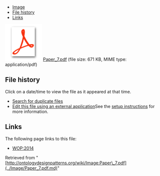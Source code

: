 * [Image](../Image/Paper_7.pdf.md#file)
* [File history](../Image/Paper_7.pdf.md#filehistory)
* [Links](../Image/Paper_7.pdf.md#filelinks)

[![](../skins/common/images/icons/fileicon-pdf.png)](../Image/Paper_7.pdf.md "Paper 7.pdf")
[Paper\_7.pdf](../images/a/a9/Paper_7.pdf "Paper 7.pdf")‎  (file size: 671 KB, MIME type: application/pdf)





## File history

Click on a date/time to view the file as it appeared at that time.



  
* [Search for duplicate files](http://ontologydesignpatterns.org/wiki/Special:FileDuplicateSearch/Paper_7.pdf "Special:FileDuplicateSearch/Paper 7.pdf")
* [Edit this file using an external application](http://ontologydesignpatterns.org/wiki/index.php?title=Image:Paper_7.pdf&action=edit&externaledit=true&mode=file "Image:Paper 7.pdf")See the [setup instructions](http://www.mediawiki.org/wiki/Manual:External_editors "http://www.mediawiki.org/wiki/Manual:External_editors") for more information.

## Links



The following page links to this file:


* [WOP:2014](../WOP/2014.md "WOP:2014")


Retrieved from "[http://ontologydesignpatterns.org/wiki/Image:Paper\_7.pdf](../Image/Paper_7.pdf.md)"
